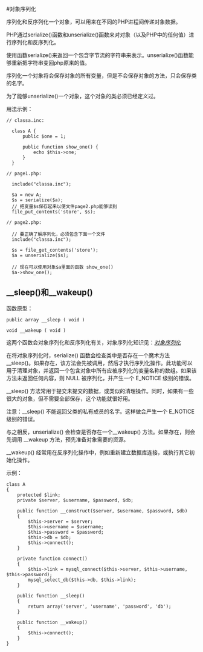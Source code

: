 #对象序列化

序列化和反序列化一个对象，可以用来在不同的PHP进程间传递对象数据。

PHP通过serialize()函数和unserialize()函数来对对象（以及PHP中的任何值）进行序列化和反序列化。

使用函数serialize()来返回一个包含字节流的字符串来表示。unserialize()函数能够重新把字符串变回php原来的值。

序列化一个对象将会保存对象的所有变量，但是不会保存对象的方法，只会保存类的名字。

为了能够unserialize()一个对象，这个对象的类必须已经定义过。

用法示例：
```
// classa.inc:
  
  class A {
      public $one = 1;
    
      public function show_one() {
          echo $this->one;
      }
  }
  
// page1.php:

  include("classa.inc");
  
  $a = new A;
  $s = serialize($a);
  // 把变量$s保存起来以便文件page2.php能够读到
  file_put_contents('store', $s);

// page2.php:
  
  // 要正确了解序列化，必须包含下面一个文件
  include("classa.inc");

  $s = file_get_contents('store');
  $a = unserialize($s);

  // 现在可以使用对象$a里面的函数 show_one()
  $a->show_one();
```

## \_\_sleep()和\_\_wakeup()

函数原型：

```
public array __sleep ( void )
```

```
void __wakeup ( void )
```

这两个函数会对象序列化和反序列化有关，对象序列化知识见：[*对象序列化*](./对象序列化.md)

在将对象序列化时，serialize() 函数会检查类中是否存在一个魔术方法 __sleep()。如果存在，该方法会先被调用，然后才执行序列化操作。此功能可以用于清理对象，并返回一个包含对象中所有应被序列化的变量名称的数组。如果该方法未返回任何内容，则 NULL 被序列化，并产生一个 E_NOTICE 级别的错误。

__sleep() 方法常用于提交未提交的数据，或类似的清理操作。同时，如果有一些很大的对象，但不需要全部保存，这个功能就很好用。

注意：__sleep() 不能返回父类的私有成员的名字。这样做会产生一个 E_NOTICE 级别的错误。

与之相反，unserialize() 会检查是否存在一个\_\_wakeup() 方法。如果存在，则会先调用 __wakeup 方法，预先准备对象需要的资源。

__wakeup() 经常用在反序列化操作中，例如重新建立数据库连接，或执行其它初始化操作。

示例：

```
class A
{
    protected $link;
    private $server, $username, $password, $db;
    
    public function __construct($server, $username, $password, $db)
    {
        $this->server = $server;
        $this->username = $username;
        $this->password = $password;
        $this->db = $db;
        $this->connect();
    }
    
    private function connect()
    {
        $this->link = mysql_connect($this->server, $this->username, $this->password);
        mysql_select_db($this->db, $this->link);
    }
    
    public function __sleep()
    {
        return array('server', 'username', 'password', 'db');
    }
    
    public function __wakeup()
    {
        $this->connect();
    }
}
```

## 